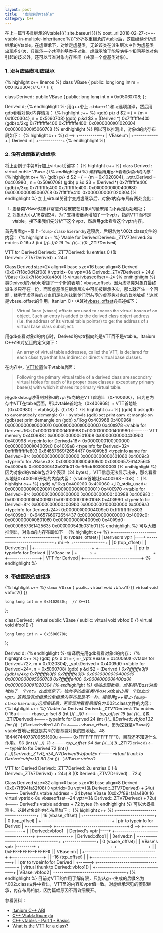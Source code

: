 ```yaml
---
layout: post
title:  "虚继承的Vtable"
category: C++
---
```

在上一篇“[多重继承的Vtable]({{ site.baseurl }}{% post_url 2018-02-27-c++-vtable-in-multiple-inheritance %})”分析多重继承的Vtable后，这篇继续分析虚继承的Vtable。在虚继承下，对给定虚基类，无论该类在派生层次中作为虚基类出现多少次，只继承一个共享的基类子对象。虚继承除了能解决多个相同基类对象引起的歧义外，还可以节省对象内存空间（共享一个虚基类对象）。

### 1. 没有虚函数和虚继承
{% highlight c++ linenos %}
class VBase {
public:
    long long int m = 0x01020304;  // C++11
};

class Derived : public VBase {
public:
    long long int n = 0x05060708;
};

Derived d;
{% endhighlight %}
用g++带上`-std=c++11`和`-g`选项编译，然后用gdb看看对象d内存情况：
{% highlight c++ %}
(gdb) p/x d
$2 = {<VBase> = {m = 0x1020304}, n = 0x5060708}
(gdb) p &d
$3 = (Derived *) 0x7fffffffe400
(gdb) x/2xg 0x7fffffffe400
0x7fffffffe400: 0x0000000001020304      0x0000000005060708
{% endhighlight %}
所以可以推测出，对象d的内存布局如下：
{% highlight c++ %}
d --> +------------+
      |  VBase::m  |
      +------------+
      | Derived::n |
      +------------+
{% endhighlight %}

### 2. 没有虚函数的虚继承
将上面例子中第6行加上virtual关键字：
{% highlight c++ %}
class Derived : virtual public VBase {
{% endhighlight %}
编译后再用gdb看看对象d的内存：
{% highlight c++ %}
(gdb) p/x d
$2 = {<VBase> = {m = 0x1020304}, _vptr.Derived = 0x400980 <VTT for Derived>, n = 0x5060708}
(gdb) p &d
$3 = (Derived *) 0x7fffffffe400
(gdb) x/3xg 0x7fffffffe400
0x7fffffffe400: 0x0000000000400980      0x0000000005060708
0x7fffffffe410: 0x0000000001020304
{% endhighlight %}
加上virtual关键字变成虚继承后，对象d内存布局有两处变化：
1. 虚基类VBase对象非常意外地被放在对象d的最末尾而不再是起始地址；
2. 对象d大小从16变成24，为了支持虚继承增加了一个vptr，指向VTT而不是vtable。接下来我们先分析下这个vptr，然后用gdb看看这个vptr内存。

首先看看g++带上`-fdump-class-hierarchy`选项后，后缀名为*.002t.class文件的内容：
{% highlight c++ %}
Vtable for Derived
Derived::_ZTV7Derived: 3u entries
0     16u
8     (int (*)(...))0
16    (int (*)(...))(& _ZTI7Derived)

VTT for Derived
Derived::_ZTT7Derived: 1u entries
0     ((& Derived::_ZTV7Derived) + 24u)

Class Derived
   size=24 align=8
   base size=16 base align=8
Derived (0x0x7f18c0d42f08) 0
    vptridx=0u vptr=((& Derived::_ZTV7Derived) + 24u)
  VBase (0x0x7f18c0d0a480) 16 virtual
      vbaseoffset=-24
{% endhighlight %}
类Derived的vtable增加了一个新的表项：vbase_offset。因为虚基类对象在最终派生类只存在一份，而该虚基类在继承层次中可能被继承多次，那么就产生一个问题：继承于虚基类的对象们是如何找到他们所共享的虚基类对象的首地址呢？这就是vbase_offset的作用。Itanium C++ABI对[vbase_offset]的描述如下：
>Virtual Base (vbase) offsets are used to access the virtual bases of an object. Such an entry is added to the derived class object address (i.e. the address of its virtual table pointer) to get the address of a virtual base class subobject.

用gdb查看对象d的内存时，Derived的vptr指向的是VTT而不是vtable。Itanium C++ABI对[VTT]的定义如下：
>An array of virtual table addresses, called the VTT, is declared for each class type that has indirect or direct virtual base classes.

在内存中，[VTT位置]位于vtable后面：
>Following the primary virtual table of a derived class are secondary virtual tables for each of its proper base classes, except any primary base(s) with which it shares its primary virtual table.

用gdb debug时得到对象d的vptr指向的是VTT首地址（0x400980），因为在内存中VTT在table后面，所以vtable首地址（0x400968）= VTT首地址（0x400980）- vtable大小（0x18）：
{% highlight c++ %}
(gdb) # ask gdb to automatically demangle C++ symbols
(gdb) set print asm-demangle on
(gdb) set print demangle on
(gdb) x/16xg 0x400968
0x400968 <vtable for Derived>:  0x0000000000000010      0x0000000000000000
0x400978 <vtable for Derived+16>:       0x0000000000400988      0x0000000000400980 <------ VTT memory
0x400988 <typeinfo for Derived>:        0x00000000006010b8      0x00000000004009b0
0x400998 <typeinfo for Derived+16>:     0x0000000100000000      0x00000000004009c0
0x4009a8 <typeinfo for Derived+32>:     0xffffffffffffe803      0x6465766972654437
0x4009b8 <typeinfo name for Derived+8>: 0x0000000000000000      0x0000000000601060
0x4009c8 <typeinfo for VBase+8>:        0x00000000004009d0      0x0000657361425635
0x4009d8:       0x000000543b031b01      0xfffffcb800000009
{% endhighlight %}
因为对象d的vtable包含3个表项（24 bytes），VTT信息无法显示出来，那么看看从地址0x400960开始的内存内容：（vtable首地址0x400968 - 0x8）：
{% highlight c++ %}
(gdb) x/16xg 0x400960
0x400960 <_IO_stdin_used>:      0x0000000000020001      0x0000000000000010
0x400970 <vtable for Derived+8>:        0x0000000000000000      0x0000000000400988
0x400980 <VTT for Derived>:     0x0000000000400980      0x00000000006010b8
0x400990 <typeinfo for Derived+8>:      0x00000000004009b0      0x0000000100000000
0x4009a0 <typeinfo for Derived+24>:     0x00000000004009c0      0xffffffffffffe803
0x4009b0 <typeinfo name for Derived>:   0x6465766972654437      0x0000000000000000
0x4009c0 <typeinfo for VBase>:  0x0000000000601060      0x00000000004009d0
0x4009d0 <typeinfo name for VBase>:     0x0000657361425635      0x000000543b031b01
{% endhighlight %}
可以大概推测出，对象d的内存布局如下：
{% highlight c++ %}
                                     +-----------------------------+
       +----------------+            |      16 (vbase_offset)      |
       | Derived's vptr |----+       +-----------------------------+
mi --> +----------------+    |       |       0 (top_offset)        |
       |   Derived::n   |    |       +-----------------------------+
       +----------------+    |       | ptr to typeinfo for Derived |
       |    VBase::m    |    +-----> +-----------------------------+
       +----------------+            |       VTT for Derived       |
                                     +-----------------------------+
{% endhighlight %}

### 3. 带虚函数的虚继承
{% highlight c++ %}
class VBase {
public:
    virtual void vbfoo1() {}
    virtual void vbfoo2() {}

    long long int m = 0x01020304;  // C++11
};

class Derived : virtual public VBase {
public:
    virtual void vbfoo1() {}
    virtual void dfoo1() {}

    long long int n = 0x05060708;
};

Derived d;
{% endhighlight %}
编译后先用gdb看看对象d的内存：
{% highlight c++ %}
(gdb) p/x d
$1 = {<VBase> = {_vptr.VBase = 0x400a00 <vtable for Derived+72>, m = 0x1020304}, _vptr.Derived = 0x4009d0 <vtable for Derived+24>, n = 0x5060708}
(gdb) p &d
$2 = (Derived *) 0x7fffffffe3f0
(gdb) x/4xg 0x7fffffffe3f0
0x7fffffffe3f0: 0x00000000004009d0      0x0000000005060708
0x7fffffffe400: 0x0000000000400a00      0x0000000001020304
{% endhighlight %}
增加虚函数后，虚基类VBase对象增加了一个vptr。在虚继承下，被共享的虚基类VBase对象也占用一个独立的vptr。这和没有虚继承的单继承内存布局是不一样。接着用g++带上`-fdump-class-hierarchy`选项编译后，更直观地看看后缀名为*.002t.class文件的内容：
{% highlight c++ %}
Vtable for Derived
Derived::_ZTV7Derived: 11u entries
0     16u                               <---- vbase_offset
8     (int (*)(...))0                   <---- top_offset
16    (int (*)(...))(& _ZTI7Derived)    <---- typeinfo for Derived
24    (int (*)(...))Derived::vbfoo1
32    (int (*)(...))Derived::dfoo1
40    0u                                                     <---- vbase_offset。因为这就是VBase的vtable首地址也就是共享的虚基类对象的首地址。
48    18446744073709551600u                                  <---- 0xFFFFFFFFFFFFFFF0，目前还不知道什么作用。
56    (int (*)(...))-16                                      <---- top_offset
64    (int (*)(...))(& _ZTI7Derived)                         <---- typeinfo for Derived
72    (int (*)(...))Derived::_ZTv0_n24_N7Derived6vbfoo1Ev    <---- virtual thunk to Derived::vbfoo1()
80    (int (*)(...))VBase::vbfoo2

VTT for Derived
Derived::_ZTT7Derived: 2u entries
0     ((& Derived::_ZTV7Derived) + 24u)
8     ((& Derived::_ZTV7Derived) + 72u)

Class Derived
   size=32 align=8
   base size=16 base align=8
Derived (0x0x7f894fa52f08) 0
    vptridx=0u vptr=((& Derived::_ZTV7Derived) + 24u)                      <---- Derived's vtable address + 24 bytes
  VBase (0x0x7f894fa1a480) 16 virtual
      vptridx=8u vbaseoffset=-24 vptr=((& Derived::_ZTV7Derived) + 72u)    <---- Derived's vtable address + 72 bytes
{% endhighlight %}
可以大概推测出，这时对象d的内存布局如下：
{% highlight c++ %}
                                         +------------------------------------+
                                         |          16 (vbase_offset)         |
                                         +------------------------------------+
                                         |           0 (top_offset)           |
                                         +------------------------------------+
                                         |    ptr to typeinfo for Derived     |
                            +----------> +------------------------------------+
d --> +----------------+    |            |          Derived::vbfoo1           |
      | Derived's vptr |----+            +------------------------------------+
      +----------------+                 |          Derived::dfoo1            |
      |   Derived::n   |                 +------------------------------------+
      +----------------+                 |          0 (vbase_offset)          |
      |  VBase's vptr  |---------+       +------------------------------------+
      +----------------+         |       |       0xFFFFFFFFFFFFFFF0           |
      |    VBase::m    |         |       +------------------------------------+
      +----------------+         |       |          -16 (top_offset)          |
                                 |       +------------------------------------+
                                 |       |    ptr to typeinfo for Derived     |
                                 +-----> +------------------------------------+
                                         | virtual thunk to Derived::vbfoo1() |
                                         +------------------------------------+
                                         |           VBase::vbfoo2            |
                                         +------------------------------------+
{% endhighlight %}
目前对VTT的作用了解有限，只能从g++生成的后缀名为*.002t.class文件中看出，VTT里的内容和vptr值一致。对虚继承常见的菱形继承，内存布局相似，因为篇幅原因不再详细展开。

参看资料：
* [Itanium C++ ABI]
* [C++ Vtable Example]
* [C++ vtables - Part 1 - Basics]
* [What is the VTT for a class?]

[vbase_offset]: http://itanium-cxx-abi.github.io/cxx-abi/abi.html#vtable-components
[VTT]: http://itanium-cxx-abi.github.io/cxx-abi/abi.html#vtable-ctor-vtt
[VTT位置]: http://itanium-cxx-abi.github.io/cxx-abi/abi.html#vtable-components
[Itanium C++ ABI]: http://itanium-cxx-abi.github.io/cxx-abi/abi.html
[C++ Vtable Example]: https://itanium-cxx-abi.github.io/cxx-abi/cxx-vtable-ex.html
[C++ vtables - Part 1 - Basics]: https://shaharmike.com/cpp/vtable-part1/
[What is the VTT for a class?]: https://stackoverflow.com/questions/6258559/what-is-the-vtt-for-a-class